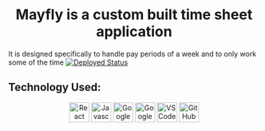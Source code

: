 <h1 align='center'>Mayfly is a custom built time sheet application</h1>
It is designed specifically to handle pay periods of a week and to only work some of the time
<a href="https://mayfly.asadillahunty.com">
	<img alt='Deployed Status' src='https://github.com/asa-dillahunty/Mayfly/workflows/Deploy%20to%20Firebase%20Hosting%20on%20merge/badge.svg'>
</a>
<h2 align='left'>Technology Used:</h2>
<p align='center'>
	<img margin=20px height=40px alt='React' src='https://img.shields.io/badge/React-20232A?style=for-the-badge&logo=react&logoColor=61DAFB'>
	<img margin=20px height=40px alt='Javascript' src='https://img.shields.io/badge/JavaScript-323330?style=for-the-badge&logo=javascript&logoColor=F7DF1E'>
	<img margin=20px height=40px alt='Google Cloud' src='https://img.shields.io/badge/Google_Cloud-4285F4?style=for-the-badge&logo=google-cloud&logoColor=white'>
	<img margin=20px height=40px alt='Google Firebase' src='https://img.shields.io/badge/firebase-ffca28?style=for-the-badge&logo=firebase&logoColor=black'>
	<img margin=20px height=40px alt='VSCode' src='https://img.shields.io/badge/VSCode-0078D4?style=for-the-badge&logo=visual%20studio%20code&logoColor=white'>
	<img margin=20px height=40px alt='GitHub' src='https://img.shields.io/badge/GitHub-100000?style=for-the-badge&logo=github&logoColor=white'>
</p>